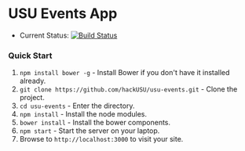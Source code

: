 # USU Events App
- Current Status: [![Build Status](https://travis-ci.org/hackUSU/usu-events.svg?branch=master)](https://travis-ci.org/hackUSU/usu-events)


### Quick Start

1. `npm install bower -g` - Install Bower if you don't have it installed already.
2. `git clone https://github.com/hackUSU/usu-events.git` - Clone the project.
3. `cd usu-events` - Enter the directory.
4. `npm install` - Install the node modules.
5. `bower install` - Install the bower components.
6. `npm start` - Start the server on your laptop.
7. Browse to `http://localhost:3000` to visit your site.
